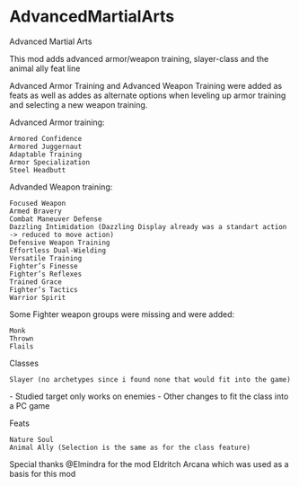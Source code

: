 # AdvancedMartialArts

Advanced Martial Arts

This mod adds advanced armor/weapon training, slayer-class and the animal ally feat line

Advanced Armor Training and Advanced Weapon Training were added as feats as well as addes as alternate options when leveling up armor training and selecting a new weapon training.

Advanced Armor training:

    Armored Confidence
    Armored Juggernaut
    Adaptable Training
    Armor Specialization
    Steel Headbutt


Advanded Weapon training:

    Focused Weapon
    Armed Bravery
    Combat Maneuver Defense
    Dazzling Intimidation (Dazzling Display already was a standart action -> reduced to move action)
    Defensive Weapon Training
    Effortless Dual-Wielding
    Versatile Training
    Fighter’s Finesse
    Fighter’s Reflexes
    Trained Grace
    Fighter’s Tactics
    Warrior Spirit


Some Fighter weapon groups were missing and were added:

    Monk
    Thrown
    Flails


Classes

    Slayer (no archetypes since i found none that would fit into the game)

﻿﻿- Studied target only works on enemies
﻿﻿- Other changes to fit the class into a PC game

Feats

    Nature Soul
    Animal Ally (Selection is the same as for the class feature)





Special thanks @Elmindra﻿ for the mod Eldritch Arcana﻿﻿ which was used as a basis for this mod

